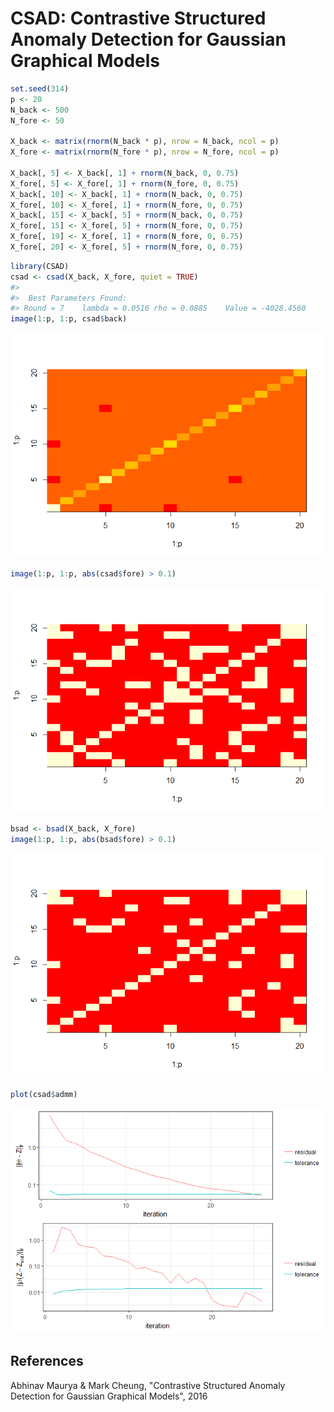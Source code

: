 # CSAD: Contrastive Structured Anomaly Detection for Gaussian Graphical Models




```r
set.seed(314)
p <- 20
N_back <- 500
N_fore <- 50

X_back <- matrix(rnorm(N_back * p), nrow = N_back, ncol = p)
X_fore <- matrix(rnorm(N_fore * p), nrow = N_fore, ncol = p)

X_back[, 5] <- X_back[, 1] + rnorm(N_back, 0, 0.75)
X_fore[, 5] <- X_fore[, 1] + rnorm(N_fore, 0, 0.75)
X_back[, 10] <- X_back[, 1] + rnorm(N_back, 0, 0.75)
X_fore[, 10] <- X_fore[, 1] + rnorm(N_fore, 0, 0.75)
X_back[, 15] <- X_back[, 5] + rnorm(N_back, 0, 0.75)
X_fore[, 15] <- X_fore[, 5] + rnorm(N_fore, 0, 0.75)
X_fore[, 19] <- X_fore[, 1] + rnorm(N_fore, 0, 0.75)
X_fore[, 20] <- X_fore[, 5] + rnorm(N_fore, 0, 0.75)
```


```r
library(CSAD)
csad <- csad(X_back, X_fore, quiet = TRUE)
#> 
#>  Best Parameters Found: 
#> Round = 7	lambda = 0.0516	rho = 0.0885	Value = -4028.4560
image(1:p, 1:p, csad$back)
```

![](README_files/figure-html/unnamed-chunk-2-1.png)<!-- -->

```r
image(1:p, 1:p, abs(csad$fore) > 0.1)
```

![](README_files/figure-html/unnamed-chunk-2-2.png)<!-- -->


```r
bsad <- bsad(X_back, X_fore)
image(1:p, 1:p, abs(bsad$fore) > 0.1)
```

![](README_files/figure-html/unnamed-chunk-3-1.png)<!-- -->


```r
plot(csad$admm)
```

![](README_files/figure-html/unnamed-chunk-4-1.png)<!-- -->

## References

Abhinav Maurya & Mark Cheung, "Contrastive Structured Anomaly Detection for Gaussian Graphical Models", 2016

